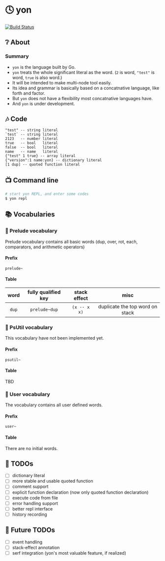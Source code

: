 # :clock4: yon

[![Build Status](https://travis-ci.org/mk2/yon.svg)](https://travis-ci.org/mk2/yon)

## :grey_question: About

### Summary
- `yon` is the language built by Go.
- `yon` treats the whole significant literal as the word. (`2` is word, `"test"` is word, `true` is also word.)
- It will be intended to make multi-node tool easily.
- Its idea and grammar is basically based on a concatnative language, like forth and factor.
- But `yon` does not have a flexibility most concatnative languages have.
- And `yon` is under development.

## :notes: Code

```factor
"test" -- string literal
`test` -- string literal
2123   -- number literal
true   -- bool   literal
false  -- bool   literal
name   -- name   literal
{"test" 1 true} -- array literal
{"version":1 name:yon} -- dictionary literal
[1 dup] -- quoted function literal
```

## :tv: Command line
```sh
# start yon REPL, and enter some codes
$ yon repl
```

## :books: Vocabularies

### :green_book: Prelude vocabulary
Prelude vocabulary contains all basic words (dup, over, rot, each, comparators, and arithmetic operators)

#### Prefix

```
prelude~
```

#### Table

word|fully qualified key|stack effect|misc
:--:|:-----------------:|:----------:|:--:
`dup`|`prelude~dup`|`(x -- x x)`|duplicate the top word on stack

### :blue_book: PsUtil vocabulary
This vocabulary have not been implemented yet.

#### Prefix

```
psutil~
```

#### Table
TBD

### :notebook_with_decorative_cover: User vocabulary
The vocabulary contains all user defined words.

#### Prefix

```
user~
```

#### Table
There are no initial words.

## :memo: TODOs
- [ ] dictionary literal
- [ ] more stable and usable quoted function
- [ ] comment support
- [ ] explicit function declaration (now only quoted function declaration)
- [ ] execute code from file
- [ ] error handling support
- [ ] better repl interface
- [ ] history recording

## :art: Future TODOs
- [ ] event handling
- [ ] stack-effect annotation
- [ ] serf integration (yon's most valuable feature, if realized)
